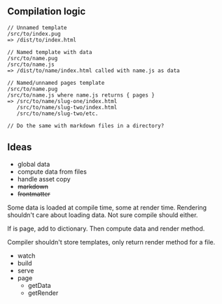 ## Compilation logic

```
// Unnamed template
/src/to/index.pug
=> /dist/to/index.html

// Named template with data
/src/to/name.pug
/src/to/name.js
=> /dist/to/name/index.html called with name.js as data

// Named/unnamed pages template
/src/to/name.pug
/src/to/name.js where name.js returns { pages }
=> /src/to/name/slug-one/index.html
   /src/to/name/slug-two/index.html
   /src/to/name/slug-two/etc.

// Do the same with markdown files in a directory?
```

## Ideas

- global data
- compute data from files
- handle asset copy
- ~~markdown~~
- ~~frontmatter~~

Some data is loaded at compile time, some at render time.
Rendering shouldn't care about loading data. Not sure compile should either.

If is page, add to dictionary. Then compute data and render method.

Compiler shouldn't store templates, only return render method for a file.

- watch
- build
- serve
- page
  - getData
  - getRender

